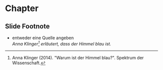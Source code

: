 # Chapter
## Slide Footnote

  * entweder eine Quelle angeben<br>*Anna Klinger[^2] erläutert, dass der Himmel blau ist.*
 
[^2]: Anna Klinger (2014). "Warum ist der Himmel blau?". Spektrum der Wissenschaft.


